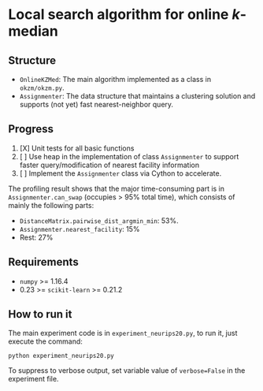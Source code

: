 # Local search algorithm for online *k*-median

## Structure

* `OnlineKZMed`: The main algorithm implemented as a class in `okzm/okzm.py`.
* `Assignmenter`: The data structure that maintains a clustering solution and supports (not yet) fast nearest-neighbor query.

## Progress

1. [X] Unit tests for all basic functions
2. [ ] Use heap in the implementation of class `Assignmenter` to support faster query/modification of nearest facility information 
3. [ ] Implement the `Assignmenter` class via Cython to accelerate.  

The profiling result shows that the major time-consuming part is in `Assignmenter.can_swap` (occupies > 95% total time), which consists of mainly the following parts:
* `DistanceMatrix.pairwise_dist_argmin_min`: 53%. 
* `Assignmenter.nearest_facility`: 15%
* Rest: 27%

## Requirements

* `numpy` >= 1.16.4
* 0.23 >= `scikit-learn` >= 0.21.2

## How to run it

The main experiment code is in `experiment_neurips20.py`, to run it, just execute the command:

```shell
python experiment_neurips20.py
```

To suppress to verbose output, set variable value of `verbose=False` in the experiment file.
